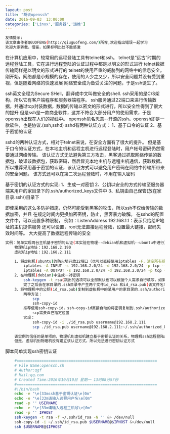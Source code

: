 ```yaml
---
layout: post
title: "胡说openssh"
date: 2016-09-03  13:00:00
categories: ['Linux','服务器','运维']
---
```

```bash
友情提示:
该文章由作者QGUOFENG(http://qiuguofeng.com/)所写,欢迎指出错误一起学习
欢迎大家转载，借鉴，如果标明出处不胜感激
```
在计算机应用中，较常用的远程登陆工具有telnet和ssh。
telnet是“远古”时期的远程登陆工具，它在进行远程登陆的认证过程中都是以明文的形式进行
telnet数据传输同样是以明文的形式进行的
telnet的使用严重的威胁到的网络中的信息安全。
刚开始，网络都是小规模的存在，使用的人少之又少，所以安全问题并没有受到重视，但是随着网络的快速发展
网络安全成为备受关注的问题，于是ssh诞生了。
<!--more-->
ssh英文全程为Secure SHell，翻译成中文叫做安全的shell.
ssh采用的是C/S架构，所以它有客户端程序和服务器端程序。
ssh服务通过22端口来进行传输数据，并通过tcp封装数据，数据的传输以密文的形式进行，所以安全性得到了很大的提升
但是ssh是一款商业软件，这并不符合大部分用户的使用需求，于是openssh出现在人们的视线中。
openssh见名思意--开源的ssh。openssh即是一款软件，也是协议.(ssh,sshd)
sshd有两种认证方式：
	1、基于口令的认证
	2、基于密钥的认证

sshd的两种认证方式，相对于telnet来说，在安全方面有了很大的提升。
但是基于口令的认证方式，在本地主机和远程主机进行远程登陆时，用户帐号密码仍然需要通过网络传输。
该认证方式无法避免第三方攻击，黑客通过抓取网络传输的数据包，破译该数据包，获取密码，然后冒充本地主机与远程主机通信，获取数据。
所以推荐采用基于密钥的认证，该认证方式可以避免用户密码在网络中传输所带来的安全问题。
该方式还可以在第二次远程登陆时，不用在输入密码

基于密钥的认证方式的实现:
	1、生成一对密钥
	2、公钥以安全的方式传输至服务器端某用户的家目录下的.ssh/authorized_keys文件中
	3、私钥由自己保管(放在家目录.ssh/)目录下

即使采用的这么多防护措施，仍然可能受到黑客的攻击，所以ssh不仅给传输的数据加密，并且
在规定时间内更换加密密钥，防止，黑客暴力破解。
在sshd的配置文件中，可以设置多种限制，
	例如：ListenAddress 192.168.1.1：表示只给给IP地址的主机提供服务
	还可以设置，root无法直接远程登陆，设置最大链接，密码失效时间等。
	大大提高了数据远程传输的安全
```bash
实例：简单实现两台主机基于密钥的认证(本实验在物理--debian机和虚拟机--ubuntu中进行）
	物理机ip地址：192.168.2.190
	虚拟机ip地址：192.168.2.111

	1、将虚拟机(ubuntu)的防火墙开放22端口（也可以直接使用iptables -F，清空所有规则，但是不建议这么做)
		iptables -A INPUT -s 192.168.2.0/24 -d 192.168.2.0/24 -p tcp --dport 22 -m state --state NEW,ESTABLISHED -j ACCEPT
		iptables -A OUTPUT -s 192.168.2.0/24 -d 192.168.2.0/24 -p tcp -sport 22 -m state --state ESTABLISHED -j ACCEPT
	2、在物理机(debian)中生成一对密钥
		ssh-keygen -t rsa(跳出的选项可以全部默认也可以根据个人需求自行填写，如果通过脚本生成密钥请man,查询选项）
		完了之后会在家目录的.ssh目录中产生两个文件id_rsa 和id_rsa.pub(该文件名可以自己命名，最好取名有意义） 
	3、将物理机中的公钥(id_rsa.pub)复制到虚拟机中的某用户的家目录的.ssh/authorized_keys文件中
		两种方法：
			scp
			ssh-copy-id 
		推荐使用ssh-copy-id，ssh-copy-id直接自动的将密钥复制到.ssh/authorized_keys文件中
			scp需要自己指定位置
		实现：	
			ssh-copy-id -i ./id_rsa.pub username@192.168.2.111
			scp ./id_rsa.pub username@192.168.2.111:~/.ssh/authorized_keys
	
	该实例的信任的是单项的，物理机到虚拟机建立基于密钥认证的关系，物理机ssh远程登陆虚拟机，二次登陆不需要密码
	但是，虚拟机到物理机没有建立该认证方式，所以无法进行密钥认证方式

```
脚本简单实现ssh密钥认证
```bash
	#==============================================================
	# File Name:openssh.sh
	# Author:qgf
	# Mail:qq.com
	# Created Time:2016年10月10日 星期一 13时08分57秒
	#==============================================================
	#!/bin/bash
	echo -e "\e[33mssh基于密钥认证\e[0m"
	echo -e "\e[33m请输入远程用户名\e[0m"
	read -p '' USERNAME
	echo -e "\e[33m请输入远程主机号\e[0m"
	read -p '' IPHOST
	ssh-keygen -t rsa -f ~/.ssh/id_rsa -N '' &> /dev/null
	ssh-copy-id -i ~/.ssh/id_rsa.pub $USERNAME@$IPHOST &>/dev/null
	ssh $USERNAME@$IPHOST

```
